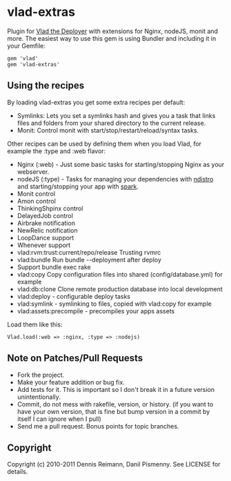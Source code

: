 # vlad-extras

Plugin for [Vlad the Deployer](http://rubyhitsquad.com/Vlad_the_Deployer.html) with extensions for Nginx, nodeJS, monit and more. The easiest way to use this gem is using Bundler and including it in your Gemfile:

    gem 'vlad'
    gem 'vlad-extras'

## Using the recipes

By loading vlad-extras you get some extra recipes per default:

* Symlinks: Lets you set a symlinks hash and gives you a task that links files and folders from your shared directory to the current release.
* Monit: Control monit with start/stop/restart/reload/syntax tasks.

Other recipes can be used by defining them when you load Vlad, for example the :type and :web flavor:

* Nginx (:web) - Just some basic tasks for starting/stopping Nginx as your webserver.
* nodeJS (:type) - Tasks for managing your dependencies with [ndistro](http://github.com/visionmedia/ndistro) and starting/stopping your app with [spark](http://github.com/senchalabs/spark/).
* Monit control
* Amon control
* ThinkingShpinx control
* DelayedJob control
* Airbrake notification
* NewRelic notification
* LoopDance support
* Whenever support
* vlad:rvm:trust:current/repo/release Trusting rvmrc
* vlad:bundle Run bundle --deployment after deploy
* Support bundle exec rake
* vlad:copy Copy configuration files into shared (config/database.yml) for example
* vlad:db:clone Clone remote production database into local development
* vlad:deploy - configurable deploy tasks
* vlad:symlink - symlinking to files, copied with vlad:copy for example
* vlad:assets:precompile - precompiles your apps assets

Load them like this:

    Vlad.load(:web => :nginx, :type => :nodejs)

## Note on Patches/Pull Requests

* Fork the project.
* Make your feature addition or bug fix.
* Add tests for it. This is important so I don't break it in a
  future version unintentionally.
* Commit, do not mess with rakefile, version, or history.
  (if you want to have your own version, that is fine but bump version in a commit by itself I can ignore when I pull)
* Send me a pull request. Bonus points for topic branches.

## Copyright

Copyright (c) 2010-2011 Dennis Reimann, Danil Pismenny.
See LICENSE for details.
